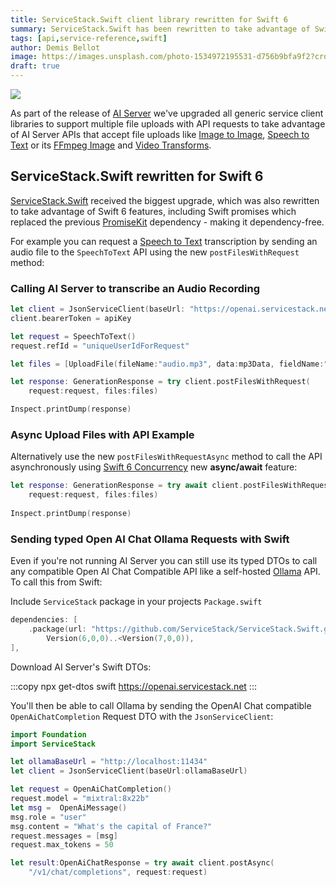 ```yaml
---
title: ServiceStack.Swift client library rewritten for Swift 6
summary: ServiceStack.Swift has been rewritten to take advantage of Swift 6 features, now dependency-free.
tags: [api,service-reference,swift]
author: Demis Bellot
image: https://images.unsplash.com/photo-1534972195531-d756b9bfa9f2?crop=entropy&fit=crop&h=1000&w=2000
draft: true
---
```


![](https://docs.servicestack.net/img/pages/servicestack-reference/swift-logo-banner.jpg)

As part of the release of [AI Server](/posts/ai-server) we've upgraded all generic service client libraries 
to support multiple file uploads with API requests to take advantage of AI Server APIs
that accept file uploads like [Image to Image](https://docs.servicestack.net/ai-server/image-to-image), 
[Speech to Text](https://docs.servicestack.net/ai-server/speech-to-text) or its 
[FFmpeg Image](https://docs.servicestack.net/ai-server/transform/image) and 
[Video Transforms](https://docs.servicestack.net/ai-server/transform/video).

## ServiceStack.Swift rewritten for Swift 6

[ServiceStack.Swift](https://github.com/ServiceStack/ServiceStack.Swift) received the biggest upgrade, 
which was also rewritten to take advantage of Swift 6 features, including Swift promises which replaced the previous 
[PromiseKit](https://github.com/mxcl/PromiseKit) dependency - making it dependency-free. 

For example you can request a [Speech to Text](https://docs.servicestack.net/ai-server/speech-to-text) 
transcription by sending an audio file to the `SpeechToText` API using the new `postFilesWithRequest` method:

### Calling AI Server to transcribe an Audio Recording

```swift
let client = JsonServiceClient(baseUrl: "https://openai.servicestack.net")
client.bearerToken = apiKey

let request = SpeechToText()
request.refId = "uniqueUserIdForRequest"

let files = [UploadFile(fileName:"audio.mp3", data:mp3Data, fieldName:"audio")]

let response: GenerationResponse = try client.postFilesWithRequest(
    request:request, files:files)

Inspect.printDump(response)
``` 

### Async Upload Files with API Example

Alternatively use the new `postFilesWithRequestAsync` method to call the API asynchronously
using [Swift 6 Concurrency](https://docs.swift.org/swift-book/documentation/the-swift-programming-language/concurrency/) 
new **async/await** feature:

```swift
let response: GenerationResponse = try await client.postFilesWithRequestAsync(
    request:request, files:files)
    
Inspect.printDump(response)
```

### Sending typed Open AI Chat Ollama Requests with Swift

Even if you're not running AI Server you can still use its typed DTOs to call any compatible
Open AI Chat Compatible API like a self-hosted [Ollama](https://ollama.com) API. To call this
from Swift:

Include `ServiceStack` package in your projects `Package.swift`

```swift
dependencies: [
    .package(url: "https://github.com/ServiceStack/ServiceStack.Swift.git",
        Version(6,0,0)..<Version(7,0,0)),
],
```

Download AI Server's Swift DTOs:

:::copy
npx get-dtos swift https://openai.servicestack.net
:::

You'll then be able to call Ollama by sending the OpenAI Chat compatible `OpenAiChatCompletion` 
Request DTO with the `JsonServiceClient`:

```swift
import Foundation
import ServiceStack

let ollamaBaseUrl = "http://localhost:11434"
let client = JsonServiceClient(baseUrl:ollamaBaseUrl)

let request = OpenAiChatCompletion()
request.model = "mixtral:8x22b"
let msg =  OpenAiMessage()
msg.role = "user"
msg.content = "What's the capital of France?"
request.messages = [msg]
request.max_tokens = 50

let result:OpenAiChatResponse = try await client.postAsync(
    "/v1/chat/completions", request:request)
```

